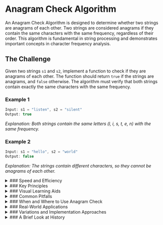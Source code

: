 # Anagram Check Algorithm

An Anagram Check Algorithm is designed to determine whether two strings are anagrams of each other. Two strings are considered anagrams if they contain the same characters with the same frequency, regardless of their order. This algorithm is fundamental in string processing and demonstrates important concepts in character frequency analysis.

## The Challenge

Given two strings `s1` and `s2`, implement a function to check if they are anagrams of each other. The function should return `true` if the strings are anagrams, and `false` otherwise. The algorithm must verify that both strings contain exactly the same characters with the same frequency.

### Example 1

```js
Input: s1 = "listen", s2 = "silent"
Output: true
```

_Explanation: Both strings contain the same letters (l, i, s, t, e, n) with the same frequency._

### Example 2

```js
Input: s1 = "hello", s2 = "world"
Output: false
```

_Explanation: The strings contain different characters, so they cannot be anagrams of each other._

<details>
<summary>
### Speed and Efficiency
</summary>

The efficiency of anagram checking depends on the implementation approach:

- **Time Complexity**:
  - **Sorting Approach:** O(n log n) where n is the length of the strings.
  - **Character Counting Approach:** O(n) where n is the length of the strings.
- **Space Complexity:** 
  - **Sorting Approach:** O(n) for storing the sorted strings.
  - **Character Counting Approach:** O(1) if using a fixed-size array (e.g., for ASCII characters), or O(k) where k is the number of unique characters.
</details>
<details>
<summary>
### Key Principles
</summary>

The Anagram Check Algorithm relies on several fundamental concepts:

- **Character Frequency Analysis:** Counting occurrences of each character in both strings.

- **Length Equality:** Two strings must have the same length to be anagrams.

- **Character Set Consideration:** The algorithm may need to handle different character sets (lowercase, uppercase, special characters).

- **Comparison Strategy:** Either comparing sorted strings or comparing character frequency counts.
</details>
<details>
<summary>
### Visual Learning Aids
</summary>

For those who benefit from visual explanations, consider checking out these resources:

- [Check if two strings are anagrams - YouTube](https://www.youtube.com/watch?v=QZmh8-Auqo8) - Explains three techniques for anagram checking with clear examples
- [LeetCode 242: Valid Anagram - AlgoMonster](https://algo.monster/liteproblems/242) - Interactive explanation with code implementations
- [Anagram Detection Example - Bradfield CS](https://bradfieldcs.com/algos/analysis/an-anagram-detection-example/) - Visual explanation of different approaches
- [Check if two Strings are anagrams - TakeUForward](https://takeuforward.org/data-structure/check-if-two-strings-are-anagrams-of-each-other/) - Tutorial with step-by-step explanation
</details>
<details>
<summary>
### Common Pitfalls
</summary>

When implementing or using an Anagram Check Algorithm, be mindful of these common challenges:

- **Case Sensitivity:** Forgetting to handle uppercase and lowercase characters consistently.

- **Whitespace Handling:** Not accounting for spaces or other non-alphanumeric characters.

- **Character Set Limitations:** Assuming only ASCII characters when Unicode might be present.

- **Early Termination:** Not checking string lengths before processing, which could save time.

- **Inefficient Implementation:** Using a less efficient approach for the specific use case.
</details>
<details>
<summary>
### When and Where to Use Anagram Check
</summary>

Anagram checking is useful in scenarios such as:

- **Word Games and Puzzles:** Checking valid word rearrangements.

- **Text Analysis:** Finding related words or phrases in linguistic research.

- **Cryptography:** Analyzing frequency patterns in encrypted messages.

- **Database Operations:** Finding records with similar but differently ordered text fields.

- **Spell Checking:** Suggesting corrections based on character rearrangements.
</details>
<details>
<summary>
### Real-World Applications
</summary>

Anagram checking has practical applications in various domains:

- **Search Engines:** Improving search results by identifying related terms.

- **Natural Language Processing:** Analyzing text patterns and relationships.

- **Data Deduplication:** Identifying similar entries with character variations.

- **Educational Tools:** Teaching vocabulary and language skills.

- **Content Analysis:** Detecting plagiarism or content reuse with character rearrangements.
</details>
<details>
<summary>
### Variations and Implementation Approaches
</summary>

Several approaches can be used to check if two strings are anagrams:

- **Sorting Approach:** Sort both strings and compare them character by character.

- **Character Counting:** Use a hash table or array to count character frequencies.

- **Prime Number Multiplication:** Assign a prime number to each character and multiply them.

- **XOR Operation:** Use XOR to check if two strings have the same characters (limited to certain cases).

- **Frequency Array:** Use a fixed-size array for ASCII or extended character sets.
</details>
<details>
<summary>
### A Brief Look at History
</summary>

Anagrams have been a part of language puzzles and wordplay for centuries, dating back to ancient civilizations. The computational problem of anagram checking emerged with the development of string processing algorithms in computer science. While simple in concept, efficient anagram checking demonstrates important algorithmic principles like space-time tradeoffs and frequency analysis techniques that extend to more complex string processing challenges.
</details>